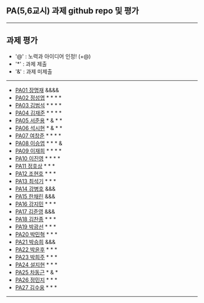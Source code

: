 ## PA(5,6교시) 과제 github repo 및 평가

---
## 과제 평가
- '@' : 노력과 아이디어 인정! (+@)
- '*' : 과제 제출 
- '&' : 과제 미제출 
---
- [PA01	장명재]() &&&&
- [PA02	정성엽](https://github.com/yuby7569/pa02a) * * * *
- [PA03	김범석](https://github.com/ssgbeom1/pa03) * * * *
- [PA04	김재준](https://github.com/wowns969/PA04) * * * *
- [PA05	서준용](https://github.com/joi0804/PA05A) * & * *
- [PA06	석시현](https://github.com/1122axax/pa06) * & * *
- [PA07	여창준](http://github.com/dpfpsel0622/pa07) * * * *
- [PA08	이승엽](https://github.com/lddor7/PA08) * * * &
- [PA09	이재희](https://github.com/ANA0517/PA09) * * * *
- [PA10	이진영](http://github.com/dlwlsdud7/PA10) * * * *
- [PA11	정호상](https://github.com/goaldeer/pa11) * * *
- [PA12	조현호](https://github.com/whgusgh59/PA12) * * *
- [PA13	최석기](https://github.com/tjrrl0904/PA13) * * *
- [PA14	강병호]() &&&
- [PA15	한채린]() &&&
- [PA16	강지민](https://github.com/rkdwlals37/PA16) * * *
- [PA17	김준영]() &&&
- [PA18	김찬종](https://github.com/chan8798/PA18) * * *
- [PA19	박광선](https://github.com/pkjoee21/PA19) * * *
- [PA20	박민혁](https://github.com/minhyeokpark/PA20) * * *
- [PA21	박승희]() &&&
- [PA22	박윤후](https://github.com/qkrdbsgn12/pa22) * * *
- [PA23	박희주](https://github.com/suyangegrong/PA23) * * *
- [PA24	설지현](https://github.com/kyovy6648/pa24) * * * 
- [PA25	차동근](https://github.com/chadg0502/PA25) * & *
- [PA26	정민지](https://github.com/26pizza/PA26) * * *
- [PA27 김수웅](https://github.com/rlatndnd9804/PA27) * * *
---


